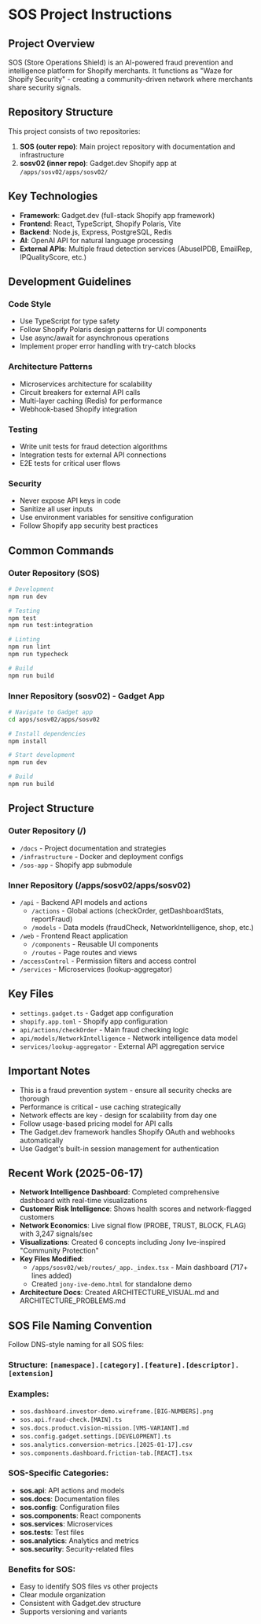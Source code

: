 # SOS Project Instructions

## Project Overview
SOS (Store Operations Shield) is an AI-powered fraud prevention and intelligence platform for Shopify merchants. It functions as "Waze for Shopify Security" - creating a community-driven network where merchants share security signals.

## Repository Structure
This project consists of two repositories:
1. **SOS (outer repo)**: Main project repository with documentation and infrastructure
2. **sosv02 (inner repo)**: Gadget.dev Shopify app at `/apps/sosv02/apps/sosv02/`

## Key Technologies
- **Framework**: Gadget.dev (full-stack Shopify app framework)
- **Frontend**: React, TypeScript, Shopify Polaris, Vite
- **Backend**: Node.js, Express, PostgreSQL, Redis
- **AI**: OpenAI API for natural language processing
- **External APIs**: Multiple fraud detection services (AbuseIPDB, EmailRep, IPQualityScore, etc.)

## Development Guidelines

### Code Style
- Use TypeScript for type safety
- Follow Shopify Polaris design patterns for UI components
- Use async/await for asynchronous operations
- Implement proper error handling with try-catch blocks

### Architecture Patterns
- Microservices architecture for scalability
- Circuit breakers for external API calls
- Multi-layer caching (Redis) for performance
- Webhook-based Shopify integration

### Testing
- Write unit tests for fraud detection algorithms
- Integration tests for external API connections
- E2E tests for critical user flows

### Security
- Never expose API keys in code
- Sanitize all user inputs
- Use environment variables for sensitive configuration
- Follow Shopify app security best practices

## Common Commands

### Outer Repository (SOS)
```bash
# Development
npm run dev

# Testing
npm test
npm run test:integration

# Linting
npm run lint
npm run typecheck

# Build
npm run build
```

### Inner Repository (sosv02) - Gadget App
```bash
# Navigate to Gadget app
cd apps/sosv02/apps/sosv02

# Install dependencies
npm install

# Start development
npm run dev

# Build
npm run build
```

## Project Structure

### Outer Repository (/)
- `/docs` - Project documentation and strategies
- `/infrastructure` - Docker and deployment configs
- `/sos-app` - Shopify app submodule

### Inner Repository (/apps/sosv02/apps/sosv02)
- `/api` - Backend API models and actions
  - `/actions` - Global actions (checkOrder, getDashboardStats, reportFraud)
  - `/models` - Data models (fraudCheck, NetworkIntelligence, shop, etc.)
- `/web` - Frontend React application
  - `/components` - Reusable UI components
  - `/routes` - Page routes and views
- `/accessControl` - Permission filters and access control
- `/services` - Microservices (lookup-aggregator)

## Key Files
- `settings.gadget.ts` - Gadget app configuration
- `shopify.app.toml` - Shopify app configuration
- `api/actions/checkOrder` - Main fraud checking logic
- `api/models/NetworkIntelligence` - Network intelligence data model
- `services/lookup-aggregator` - External API aggregation service

## Important Notes
- This is a fraud prevention system - ensure all security checks are thorough
- Performance is critical - use caching strategically
- Network effects are key - design for scalability from day one
- Follow usage-based pricing model for API calls
- The Gadget.dev framework handles Shopify OAuth and webhooks automatically
- Use Gadget's built-in session management for authentication

## Recent Work (2025-06-17)
- **Network Intelligence Dashboard**: Completed comprehensive dashboard with real-time visualizations
- **Customer Risk Intelligence**: Shows health scores and network-flagged customers
- **Network Economics**: Live signal flow (PROBE, TRUST, BLOCK, FLAG) with 3,247 signals/sec
- **Visualizations**: Created 6 concepts including Jony Ive-inspired "Community Protection"
- **Key Files Modified**: 
  - `/apps/sosv02/web/routes/_app._index.tsx` - Main dashboard (717+ lines added)
  - Created `jony-ive-demo.html` for standalone demo
- **Architecture Docs**: Created ARCHITECTURE_VISUAL.md and ARCHITECTURE_PROBLEMS.md

## SOS File Naming Convention

Follow DNS-style naming for all SOS files:

### Structure: `[namespace].[category].[feature].[descriptor].[extension]`

### Examples:
- `sos.dashboard.investor-demo.wireframe.[BIG-NUMBERS].png`
- `sos.api.fraud-check.[MAIN].ts`
- `sos.docs.product.vision-mission.[VMS-VARIANT].md`
- `sos.config.gadget.settings.[DEVELOPMENT].ts`
- `sos.analytics.conversion-metrics.[2025-01-17].csv`
- `sos.components.dashboard.friction-tab.[REACT].tsx`

### SOS-Specific Categories:
- **sos.api**: API actions and models
- **sos.docs**: Documentation files
- **sos.config**: Configuration files
- **sos.components**: React components
- **sos.services**: Microservices
- **sos.tests**: Test files
- **sos.analytics**: Analytics and metrics
- **sos.security**: Security-related files

### Benefits for SOS:
- Easy to identify SOS files vs other projects
- Clear module organization
- Consistent with Gadget.dev structure
- Supports versioning and variants